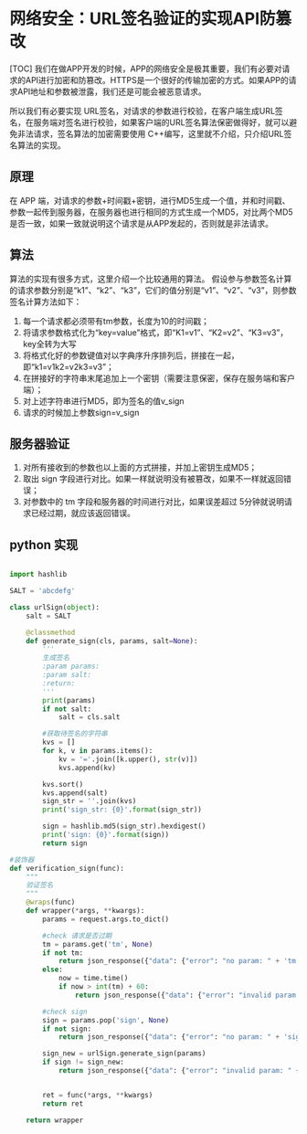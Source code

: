 # 网络安全：URL签名验证的实现API防篡改
[TOC]
我们在做APP开发的时候，APP的网络安全是极其重要，我们有必要对请求的API进行加密和防篡改。HTTPS是一个很好的传输加密的方式。如果APP的请求API地址和参数被泄露，我们还是可能会被恶意请求。

所以我们有必要实现 URL签名，对请求的参数进行校验，在客户端生成URL签名，在服务端对签名进行校验，如果客户端的URL签名算法保密做得好，就可以避免非法请求，签名算法的加密需要使用 C++编写，这里就不介绍，只介绍URL签名算法的实现。

## 原理

在 APP 端，对请求的参数+时间戳+密钥，进行MD5生成一个值，并和时间戳、参数一起传到服务器，在服务器也进行相同的方式生成一个MD5，对比两个MD5是否一致，如果一致就说明这个请求是从APP发起的，否则就是非法请求。

## 算法

算法的实现有很多方式，这里介绍一个比较通用的算法。
假设参与参数签名计算的请求参数分别是“k1”、“k2”、“k3”，它们的值分别是“v1”、“v2”、“v3”，则参数签名计算方法如下：

 1. 每一个请求都必须带有tm参数，长度为10的时间戳；
 2. 将请求参数格式化为“key=value”格式，即“K1=v1”、“K2=v2”、“K3=v3”，key全转为大写
 3. 将格式化好的参数键值对以字典序升序排列后，拼接在一起，即“k1=v1k2=v2k3=v3”；
 4. 在拼接好的字符串末尾追加上一个密钥（需要注意保密，保存在服务端和客户端）； 
 5. 对上述字符串进行MD5，即为签名的值v_sign
 6. 请求的时候加上参数sign=v_sign


## 服务器验证

 1. 对所有接收到的参数也以上面的方式拼接，并加上密钥生成MD5；
 2. 取出 sign 字段进行对比。如果一样就说明没有被篡改，如果不一样就返回错误；
 3. 对参数中的 tm 字段和服务器的时间进行对比，如果误差超过 5分钟就说明请求已经过期，就应该返回错误。

## python 实现

```python

import hashlib

SALT = 'abcdefg'

class urlSign(object):
    salt = SALT

    @classmethod
    def generate_sign(cls, params, salt=None):
        '''
        生成签名
        :param params:
        :param salt:
        :return:
        '''
        print(params)
        if not salt:
            salt = cls.salt

        #获取待签名的字符串
        kvs = []
        for k, v in params.items():
            kv = '='.join([k.upper(), str(v)])
            kvs.append(kv)

        kvs.sort()
        kvs.append(salt)
        sign_str = ''.join(kvs)
        print('sign_str: {0}'.format(sign_str))

        sign = hashlib.md5(sign_str).hexdigest()
        print('sign: {0}'.format(sign))
        return sign

#装饰器
def verification_sign(func):
    """
    验证签名
    """
    @wraps(func)
    def wrapper(*args, **kwargs):
        params = request.args.to_dict()

        #check 请求是否过期
        tm = params.get('tm', None)
        if not tm:
            return json_response({"data": {"error": "no param: " + 'tm'}})
        else:
            now = time.time()
            if now > int(tm) + 60:
                return json_response({"data": {"error": "invalid param: " + 'tm'}})

        #check sign
        sign = params.pop('sign', None)
        if not sign:
            return json_response({"data": {"error": "no param: " + 'sign'}})

        sign_new = urlSign.generate_sign(params)
        if sign != sign_new:
            return json_response({"data": {"error": "invalid param: " + 'sign'}})


        ret = func(*args, **kwargs)
        return ret

    return wrapper
```